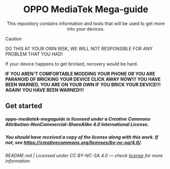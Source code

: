 <h1 align="center">OPPO MediaTek Mega-guide</h1>
<p align="center">This repository contains information and tools that will be used to get more into your devices.</p>

> [!Caution]
> DO THIS AT YOUR OWN RISK, WE WILL NOT RESPONSIBLE FOR ANY PROBLEM THAT YOU HAD!
> 
> If your device happens to get bricked, recovery would be hard.

**IF YOU AREN'T COMFORTABLE MODDING YOUR PHONE OR YOU ARE PARANOID OF BRICKING YOUR DEVICE CLICK AWAY NOW!!! YOU HAVE BEEN WARNED, YOU ARE ON YOUR OWN IF YOU BRICK YOUR DEVICE!!! AGAIN! YOU HAVE BEEN WARNED!!!**


## Get started


##### oppo-mediatek-megaguide is licensed under a Creative Commons Attribution-NonCommercial-ShareAlike 4.0 International License.
##### You should have received a copy of the license along with this work. If not, see <https://creativecommons.org/licenses/by-nc-sa/4.0/>.
###### README.md | Licensed under CC BY-NC-SA 4.0 — check [license](/LICENSE.md) for more information.
